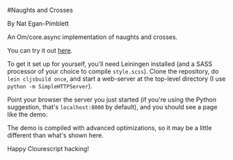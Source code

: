 #Naughts and Crosses

By Nat Egan-Pimblett

An Om/core.async implementation of naughts and crosses. 

You can try it out [here](http://neganp.github.io/static/nac).

To get it set up for yourself, you'll need Leiningen installed (and a
SASS processor of your choice to compile `style.scss`). Clone the
repository, do `lein cljsbuild once`, and start a web-server at the
top-level directory (I use `python -m SimpleHTTPServer`).

Point your browser the server you just started (if you're using the
Python suggestion, that's `localhost:8000` by default), and you should
see a page like the demo.

The demo is compiled with advanced optimizations, so it may be a little
different than what's shown here.

Happy Clourescript hacking!
